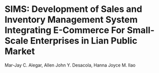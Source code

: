 # SIMS: Development of Sales and Inventory Management System Integrating E-Commerce For Small-Scale Enterprises in Lian Public Market

Mar-Jay C. Alegar,
Allen John Y. Desacola,
Hanna Joyce M. Ilao
